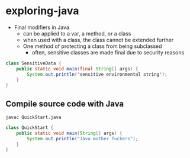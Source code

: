 # exploring-java
- Final modifiers in Java
    - can be applied to a var, a method, or a class
    - when used with a class, the class cannot be extended further
    - One method of protecting a class from being subclassed
        - often, sensitive classes are made final due to security reasons
```Java
class SensitiveData {
    public static void main(final String[] args) {
        System.out.println('sensitive environmental string');
    }
}
```

## Compile source code with Java
```git
javac QuickStart.java
```
```Java
class QuickStart {
    public static void main(String[] args) {
        System.out.println("Java mother fuckers");
    }
}
```